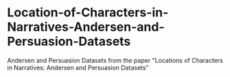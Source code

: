 # Location-of-Characters-in-Narratives-Andersen-and-Persuasion-Datasets

Andersen and Persuasion Datasets from the paper "Locations of Characters in Narratives: Andersen and Persuasion Datasets"

